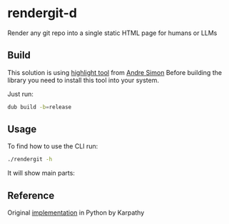 # rendergit-d
Render any git repo into a single static HTML page for humans or LLMs

## Build
This solution is using [highlight tool](http://andre-simon.de/doku/highlight/en/highlight.php) from [Andre Simon](http://andre-simon.de)
Before building the library you need to install this tool into your system.

Just run:
```bash
dub build -b=release
```

## Usage
To find how to use the CLI run:
```bash
./rendergit -h
```

It will show main parts:

## Reference
Original [implementation](https://github.com/karpathy/rendergit) in Python by Karpathy
